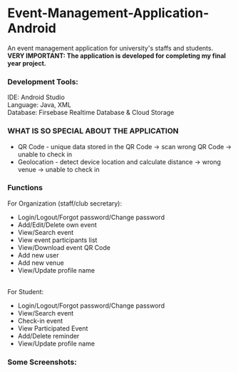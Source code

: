 # Event-Management-Application-Android
An event management application for university's staffs and students.
</br><b>VERY IMPORTANT: The application is developed for completing my final year project.</b>
<h3>Development Tools:</h3>
IDE: Android Studio
</br>Language: Java, XML
</br>Database: Firsebase Realtime Database & Cloud Storage
<h3>WHAT IS SO SPECIAL ABOUT THE APPLICATION</h3>
<ul>
  <li>QR Code - unique data stored in the QR Code -> scan wrong QR Code -> unable to check in</li>
  <li>Geolocation - detect device location and calculate distance -> wrong venue -> unable to check in</li>
</ul>
<h3>Functions</h3>
For Organization (staff/club secretary): 
<ul>
  <li>Login/Logout/Forgot password/Change password</li>
  <li>Add/Edit/Delete own event</li>
  <li>View/Search event</li>
  <li>View event participants list</li>
  <li>View/Download event QR Code</li>
  <li>Add new user</li>
  <li>Add new venue</li>
  <li>View/Update profile name</li>
</ul>
</br>For Student:
<ul>
  <li>Login/Logout/Forgot password/Change password</li>
  <li>View/Search event</li>
  <li>Check-in event</li>
  <li>View Participated Event</li>
  <li>Add/Delete reminder</li>
  <li>View/Update profile name</li>
</ul>
<h3>Some Screenshots: </h3>



